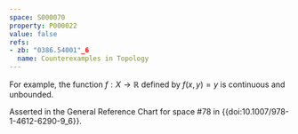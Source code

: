 ```yaml
---
space: S000070
property: P000022
value: false
refs:
- zb: "0386.54001"_6
  name: Counterexamples in Topology
---
```


For example, the function $f:X\to\mathbb R$ defined by $f(x,y)=y$ is continuous and unbounded.

Asserted in the General Reference Chart for space #78 in
{{doi:10.1007/978-1-4612-6290-9_6}}.
